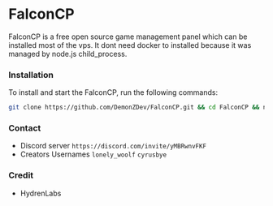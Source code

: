 # FalconCP

FalconCP is a free open source game management panel which can be installed most of the vps. It dont need docker to installed because it was managed by node.js child_process.

### Installation

To install and start the FalconCP, run the following commands:

```bash
git clone https://github.com/DemonZDev/FalconCP.git && cd FalconCP && npm install && npm run seed && npm run createUser && node .
```

### Contact

- Discord server ```https://discord.com/invite/yMBRwnvFKF```
- Creators Usernames ```lonely_woolf``` ```cyrusbye```

### Credit
- HydrenLabs
